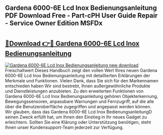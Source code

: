 ## Gardena 6000-6E Lcd Inox Bedienungsanleitung PDF Download Free - Part-cPH User Guide Repair - Service Owner Edition MSFDx

# <h2><a href="http://df2e0k6.blite.top/?on=Gardena+6000-6E+Lcd+Inox+Bedienungsanleitung">🔗Download 👉🔴 Gardena 6000-6E Lcd Inox Bedienungsanleitung</a></h2>

[![Gardena 6000-6E Lcd Inox Bedienungsanleitung new download](https://i.imgur.com/lujVjoI.png)](http://df2e0k6.blite.top/?on=Gardena+6000-6E+Lcd+Inox+Bedienungsanleitung)
Freischaltwert Dieses Handbuch zeigt den vollen Wert Ihres neuen Gardena 6000-6E Lcd Inox Bedienungsanleitung mit detaillierten Erklärungen der Merkmale und Funktionen. Vielen Dank, dass Sie sich für den Markennamen entschieden haben Wir sind bestrebt, Ihnen außergewöhnliche Produkte und Dienstleistungen anzubieten. Zu den erweiterten Funktionen von Gardena 6000-6E Lcd Inox Bedienungsanleitung gehören Objekterkennung, Bewegungssensoren, anpassbare Warnungen und Fernzugriff, auf die alle über die Benutzeroberfläche zugegriffen und angepasst werden können. Wir glauben, dass das Gardena 6000-6E Lcd Inox BedienungsanleitungD seinen Zweck erfüllt hat, um Ihnen den Einstieg in Ihr neues Gadget zu erleichtern. Sollten Sie eine Klärung oder Unterstützung benötigen, steht Ihnen unser Kundensupport-Team jederzeit zur Verfügung.
